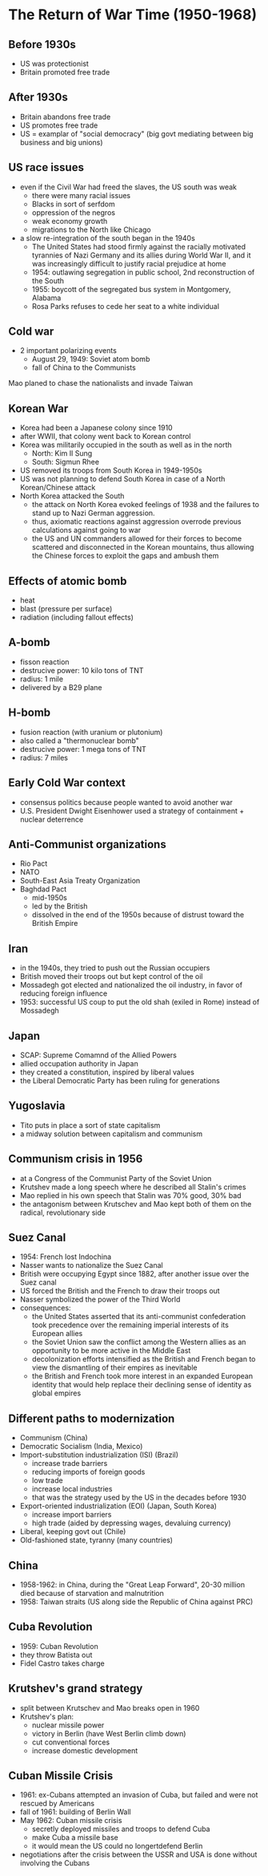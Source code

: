 # The Return of War Time (1950-1968)

## Before 1930s
* US was protectionist
* Britain promoted free trade

## After 1930s
* Britain abandons free trade
* US promotes free trade
* US = examplar of "social democracy" (big govt mediating between big business and big unions)

## US race issues
* even if the Civil War had freed the slaves, the US south was weak
  * there were many racial issues
  * Blacks in sort of serfdom
  * oppression of the negros
  * weak economy growth
  * migrations to the North like Chicago
* a slow re-integration of the south began in the 1940s
  * The United States had stood firmly against the racially motivated tyrannies of Nazi Germany and its allies during World War II, and it was increasingly difficult to justify racial prejudice at home
  * 1954: outlawing segregation in public school, 2nd reconstruction of the South
  * 1955: boycott of the segregated bus system in Montgomery, Alabama
  * Rosa Parks refuses to cede her seat to a white individual

## Cold war
* 2 important polarizing events 
  * August 29, 1949: Soviet atom bomb
  * fall of China to the Communists

Mao planed to chase the nationalists and invade Taiwan

## Korean War
* Korea had been a Japanese colony since 1910
* after WWII, that colony went back to Korean control
* Korea was militarily occupied in the south as well as in the north
  * North: Kim Il Sung
  * South: Sigmun Rhee
* US removed its troops from South Korea in 1949-1950s
* US was not planning to defend South Korea in case of a North Korean/Chinese attack
* North Korea attacked the South
  * the attack on North Korea evoked feelings of 1938 and the failures to stand up to Nazi German aggression. 
  * thus, axiomatic reactions against aggression overrode previous calculations against going to war
  * the US and UN commanders allowed for their forces to become scattered and disconnected in the Korean mountains, thus allowing the Chinese forces to exploit the gaps and ambush them

## Effects of atomic bomb
* heat
* blast (pressure per surface)
* radiation (including fallout effects)

## A-bomb
* fisson reaction
* destrucive power: 10 kilo tons of TNT
* radius: 1 mile
* delivered by a B29 plane

## H-bomb
* fusion reaction (with uranium or plutonium)
* also called a "thermonuclear bomb"
* destrucive power: 1 mega tons of TNT
* radius: 7 miles

## Early Cold War context
* consensus politics because people wanted to avoid another war
* U.S. President Dwight Eisenhower used a strategy of containment + nuclear deterrence

## Anti-Communist organizations
* Rio Pact
* NATO
* South-East Asia Treaty Organization
* Baghdad Pact 
  * mid-1950s 
  * led by the British
  * dissolved in the end of the 1950s because of distrust toward the British Empire

## Iran
* in the 1940s, they tried to push out the Russian occupiers
* British moved their troops out but kept control of the oil
* Mossadegh got elected and nationalized the oil industry, in favor of reducing foreign influence
* 1953: successful US coup to put the old shah (exiled in Rome) instead of Mossadegh

## Japan
* SCAP: Supreme Comamnd of the Allied Powers
* allied occupation authority in Japan
* they created a constitution, inspired by liberal values
* the Liberal Democratic Party has been ruling for generations

## Yugoslavia
* Tito puts in place a sort of state capitalism
* a midway solution between capitalism and communism

## Communism crisis in 1956
* at a Congress of the Communist Party of the Soviet Union
* Krutshev made a long speech where he described all Stalin's crimes
* Mao replied in his own speech that Stalin was 70% good, 30% bad
* the antagonism between Krutschev and Mao kept both of them on the radical, revolutionary side

## Suez Canal
* 1954: French lost Indochina
* Nasser wants to nationalize the Suez Canal
* British were occupying Egypt since 1882, after another issue over the Suez canal
* US forced the British and the French to draw their troops out
* Nasser symbolized the power of the Third World
* consequences:
  * the United States asserted that its anti-communist confederation took precedence over the remaining imperial interests of its European allies
  * the Soviet Union saw the conflict among the Western allies as an opportunity to be more active in the Middle East
  * decolonization efforts intensified as the British and French began to view the dismantling of their empires as inevitable
  * the British and French took more interest in an expanded European identity that would help replace their declining sense of identity as global empires

## Different paths to modernization
* Communism (China)
* Democratic Socialism (India, Mexico)
* Import-substitution industrialization (ISI) (Brazil)
  * increase trade barriers
  * reducing imports of foreign goods
  * low trade
  * increase local industries
  * that was the strategy used by the US in the decades before 1930
* Export-oriented industrialization (EOI) (Japan, South Korea)
  * increase import barriers
  * high trade (aided by depressing wages, devaluing currency)
* Liberal, keeping govt out (Chile)
* Old-fashioned state, tyranny (many countries)

## China
* 1958-1962: in China, during the "Great Leap Forward", 20-30 million died because of starvation and malnutrition
* 1958: Taiwan straits (US along side the Republic of China against PRC)

## Cuba Revolution
* 1959: Cuban Revolution
* they throw Batista out
* Fidel Castro takes charge

## Krutshev's grand strategy
* split between Krutschev and Mao breaks open in 1960
* Krutshev's plan:
  * nuclear missile power
  * victory in Berlin (have West Berlin climb down)
  * cut conventional forces
  * increase domestic development

## Cuban Missile Crisis
* 1961: ex-Cubans attempted an invasion of Cuba, but failed and were not rescued by Americans
* fall of 1961: building of Berlin Wall
* May 1962: Cuban missile crisis
  * secretly deployed missiles and troops to defend Cuba
  * make Cuba a missile base
  * it would mean the US could no longertdefend Berlin
* negotiations after the crisis between the USSR and USA is done without involving the Cubans

